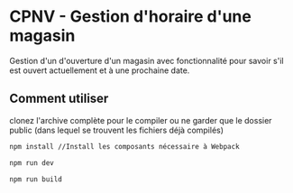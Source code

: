 # CPNV - Gestion d'horaire d'une magasin
Gestion d'un d'ouverture d'un magasin avec fonctionnalité pour savoir s'il est ouvert actuellement et à une prochaine date.


## Comment utiliser

clonez l'archive complète pour le compiler ou ne garder que le dossier public (dans lequel se trouvent les fichiers déjà compilés)

```bash
npm install //Install les composants nécessaire à Webpack

npm run dev 

npm run build
